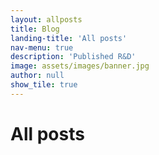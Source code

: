 ```yaml
---
layout: allposts
title: Blog
landing-title: 'All posts'
nav-menu: true
description: 'Published R&D'
image: assets/images/banner.jpg
author: null
show_tile: true
---
```


<h1>All posts</h1>
